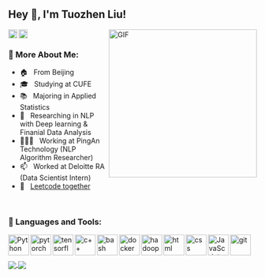 ## Hey 👋, I'm Tuozhen Liu!

<img align="right" alt="GIF" src="https://raw.githubusercontent.com/rahul-jha98/rahul-jha98/main/techstack.gif" width="300px"/>
 
<a href='https://www.linkedin.com/in/%E6%8B%93%E8%87%BB-%E5%88%98-13a793205'><img align='left' alt="linkedin" src="https://raw.githubusercontent.com/rahul-jha98/rahul-jha98/561d474902b59c7429ec22bb73e225696c27b202/assets/linkedin.svg" height='18px'/></a>
<!-- <a href='https://twitter.com/jharahul98/'><img align='left' alt="twitter" src="https://raw.githubusercontent.com/rahul-jha98/rahul-jha98/561d474902b59c7429ec22bb73e225696c27b202/assets/twitter.svg" height='18px'/></a> -->
<a href='https://www.kaggle.com/tuozhenliu'><img alt="kaggle" src="https://raw.githubusercontent.com/rahul-jha98/rahul-jha98/561d474902b59c7429ec22bb73e225696c27b202/assets/kaggle.svg" height='18px'/></a>

### 🧐 More About Me:
- 🏠 &nbsp; From Beijing
- 🎓 &nbsp; Studying at CUFE
- 📚 &nbsp; Majoring in Applied Statistics 
- 📝 &nbsp; Researching in NLP with Deep learning & Finanial Data Analysis
- 👨🏻‍💻 &nbsp; Working at PingAn Technology (NLP Algorithm Researcher)
- 📫 &nbsp; Worked at Deloitte RA (Data Scientist Intern)
- 👷 &nbsp; [Leetcode together](https://github.com/TuozhenLiu/Data-Structure-Algorithm)

<br>

### 🔨 Languages and Tools:
<a href="https://www.python.org" target="_blank"><img align="left" alt="Python" height ="42px" src="https://raw.githubusercontent.com/rahul-jha98/github_readme_icons/main/language_and_tools/square/python/python.svg"></a>
<a href="https://pytorch.org/" target="_blank"> <img align="left" src="https://raw.githubusercontent.com/rahul-jha98/github_readme_icons/main/language_and_tools/square/pytorch/pytorch.svg" alt="pytorch" height="42px"/> </a> 
<a href="https://www.tensorflow.org" target="_blank"> <img align="left" src="https://raw.githubusercontent.com/rahul-jha98/github_readme_icons/main/language_and_tools/square/tensorflow/tensorflow.svg" alt="tensorflow" height="42px"/> </a> 
<a href="https://www.cplusplus.com" target="_blank"><img align="left" alt="c++" height ="42px" src="https://raw.githubusercontent.com/rahul-jha98/github_readme_icons/main/language_and_tools/square/c++/c++.svg"></a>
<a href="https://www.linux.org/tags/bash" target="_blank"> <img align="left" alt="bash" height ="42px" src="https://raw.githubusercontent.com/rahul-jha98/github_readme_icons/main/language_and_tools/square/bash/bash-colored.svg"> </a>
<a href="https://www.docker.com" target="_blank"><img align="left" alt="docker" height ="42px" src="https://raw.githubusercontent.com/rahul-jha98/github_readme_icons/main/language_and_tools/square/docker/docker.svg"></a>

<a href="https://hadoop.apache.org" target="_blank"> <img align="left" src="https://raw.githubusercontent.com/rahul-jha98/github_readme_icons/main/language_and_tools/square/hadoop/hadoop.svg" alt="hadoop" height='42px'/> </a>
<a href="www.w3.org/html/" target="_blank"> <img align="left" src="https://raw.githubusercontent.com/rahul-jha98/github_readme_icons/main/language_and_tools/square/html/html.svg" alt="html" height='42px'/> </a>
<a href="www.w3.org/Style/CSS/" target="_blank"> <img align="left" src="https://raw.githubusercontent.com/rahul-jha98/github_readme_icons/main/language_and_tools/square/css/css.svg" alt="css" height='42px'/> </a>

<a href="https://developer.mozilla.org/en-US/docs/Web/JavaScript" target="_blank"> <img align="left" alt="JavaScript" height ="42px"  src="https://raw.githubusercontent.com/rahul-jha98/github_readme_icons/main/language_and_tools/square/javascript/javascript.svg"> </a>
<a href="https://git-scm.com/" target="_blank"> <img src="https://raw.githubusercontent.com/rahul-jha98/github_readme_icons/main/language_and_tools/square/git-scm/git-scm.svg" align="left" alt="git" height='42px'/> </a>

<br>
<br>
<br>

<a href="https://github.com/anuraghazra/github-readme-stats">
  <img align="center" src="https://github-readme-stats.vercel.app/api?username=Tuozhenliu&count_private=true&show_icons=true&theme=dark" />
</a>
<a href="https://github.com/anuraghazra/convoychat">
  <img align="center" src="https://github-readme-stats.vercel.app/api/top-langs/?username=PegasusWang&langs_count=8&theme=dark&count_private=true&layout=compact&hide=javascript,html,css,CoffeeScript&card_width=250" />
</a>

